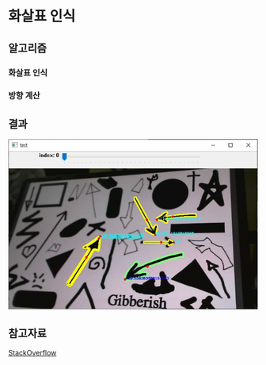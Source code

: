 # 화살표 인식

## 알고리즘
### 화살표 인식
### 방향 계산

## 결과
![result](https://github.com/KU-2022-Embedded-SW/2022-ESW-main/blob/main/ArrowDetection/result.jpg)

## 참고자료
[StackOverflow](https://stackoverflow.com/questions/66718462/how-to-detect-different-types-of-arrows-in-image)

